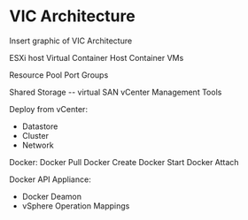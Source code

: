 # VIC Architecture


Insert graphic of VIC Architecture


ESXi host
Virtual Container Host
Container VMs 

Resource Pool
Port Groups

Shared Storage -- virtual SAN
vCenter Management Tools

Deploy from vCenter:
* Datastore
* Cluster
* Network


Docker:
Docker Pull
Docker Create
Docker Start
Docker Attach

Docker API Appliance:
* Docker Deamon
* vSphere Operation Mappings



